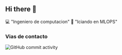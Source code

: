 ## Hi there 👋

<!--
**manusebas/manusebas** is a ✨ _special_ ✨ repository because its `README.md` (this file) appears on your GitHub profile.

Here are some ideas to get you started:

- 🔭 I’m currently working on ...
- 🌱 I’m currently learning ...
- 👯 I’m looking to collaborate on ...
- 🤔 I’m looking for help with ...
- 💬 Ask me about ...
- 📫 How to reach me: ...
- 😄 Pronouns: ...
- ⚡ Fun fact: ...
-->

:computer: "Ingeniero de computacion"
:pencil: "Iciando en MLOPS"


### Vias de contacto
<!--![WEbsite](https://www.linkedin.com/in/manuel-valencia-89647024)
-->
![GitHub commit activity](https://img.shields.io/github/commit-activity/m/manusebas/manusebas)

